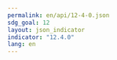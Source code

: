 ```yaml
---
permalink: en/api/12-4-0.json
sdg_goal: 12
layout: json_indicator
indicator: "12.4.0"
lang: en
---
```

